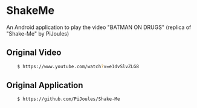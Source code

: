 # ShakeMe
An Android application to play the video "BATMAN ON DRUGS" (replica of "Shake-Me" by PiJoules)
## Original Video
```bash
    $ https://www.youtube.com/watch?v=e1dvSlvZLG8
```
## Original Application
```bash
    $ https://github.com/PiJoules/Shake-Me
```
